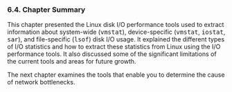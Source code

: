 ### 6.4\. Chapter Summary

This chapter presented the Linux disk I/O performance tools used to extract information about system-wide (<tt>vmstat</tt>), device-specific (<tt>vmstat</tt>, <tt>iostat</tt>, <tt>sar</tt>), and file-specific (<tt>lsof</tt>) disk I/O usage. It explained the different types of I/O statistics and how to extract these statistics from Linux using the I/O performance tools. It also discussed some of the significant limitations of the current tools and areas for future growth.

The next chapter examines the tools that enable you to determine the cause of network bottlenecks.